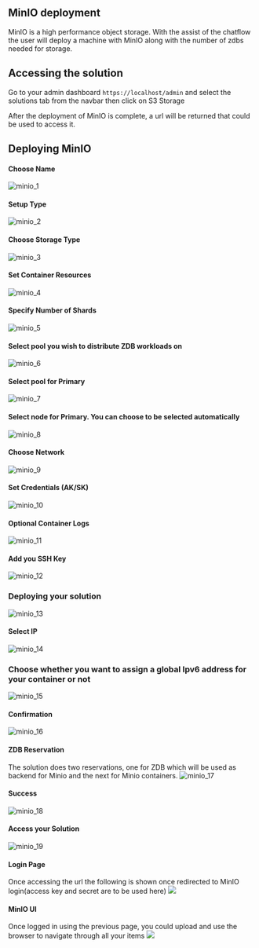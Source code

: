 ## MinIO deployment

MinIO is a high performance object storage. With the assist of the chatflow the user will deploy a machine with MinIO along with the number of zdbs needed for storage.

## Accessing the solution

Go to your admin dashboard `https://localhost/admin` and select the solutions tab from the navbar then click on S3 Storage

After the deployment of MinIO is complete, a url will be returned that could be used to access it.

## Deploying MinIO

#### Choose Name
![minio_1](./img/minio_1.png)

#### Setup Type
![minio_2](./img/minio_2.png)

#### Choose Storage Type
![minio_3](./img/minio_3.png)

#### Set Container Resources
![minio_4](./img/minio_4.png)

#### Specify Number of Shards
![minio_5](./img/minio_5.png)

#### Select pool you wish to distribute ZDB workloads on
![minio_6](./img/minio_6.png)

#### Select pool for Primary
![minio_7](./img/minio_7.png)

#### Select node for Primary. You can choose to be selected automatically
![minio_8](./img/minio_8.png)

#### Choose Network
![minio_9](./img/minio_9.png)

#### Set Credentials (AK/SK)
![minio_10](./img/minio_10.png)

#### Optional Container Logs
![minio_11](./img/minio_11.png)

#### Add you SSH Key
![minio_12](./img/minio_12.png)

### Deploying your solution
![minio_13](./img/minio_13.png)

#### Select IP
![minio_14](./img/minio_14.png)

### Choose whether you want to assign a global Ipv6 address for your container or not
![minio_15](./img/minio_15.png)

#### Confirmation
![minio_16](./img/minio_16.png)

#### ZDB Reservation
The solution does two reservations, one for ZDB which will be used as backend for Minio and the next for Minio containers.
![minio_17](./img/minio_17.png)

#### Success
![minio_18](./img/minio_18.png)

#### Access your Solution
![minio_19](./img/minio_19.png)

#### Login Page
Once accessing the url the following is shown once redirected to MinIO login(access key and secret are to be used here)
![](./img/login.png)

#### MinIO UI

Once logged in using the previous page, you could upload and use the browser to navigate through all your items
![](./img/upload.png)


